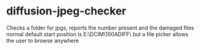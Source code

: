 # diffusion-jpeg-checker
Checks a folder for jpgs, reports the number present and the damaged files
normal default start position is E:\DCIM\100ADIFF\ but a file picker allows the user to browse anywhere
